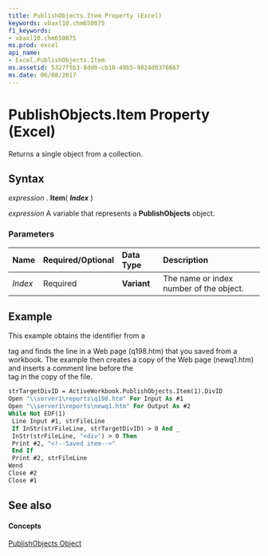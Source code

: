 ```yaml
---
title: PublishObjects.Item Property (Excel)
keywords: vbaxl10.chm650075
f1_keywords:
- vbaxl10.chm650075
ms.prod: excel
api_name:
- Excel.PublishObjects.Item
ms.assetid: 5327f5b3-8dd0-cb10-49b5-9824d0376667
ms.date: 06/08/2017
---
```



# PublishObjects.Item Property (Excel)

Returns a single object from a collection.


## Syntax

 _expression_ . **Item**( **_Index_** )

 _expression_ A variable that represents a **PublishObjects** object.


### Parameters



|**Name**|**Required/Optional**|**Data Type**|**Description**|
|:-----|:-----|:-----|:-----|
| _Index_|Required| **Variant**|The name or index number of the object.|

## Example

This example obtains the identifier from a <DIV> tag and finds the line in a Web page (q198.htm) that you saved from a workbook. The example then creates a copy of the Web page (newq1.htm) and inserts a comment line before the <DIV> tag in the copy of the file.


```vb
strTargetDivID = ActiveWorkbook.PublishObjects.Item(1).DivID 
Open "\\server1\reports\q198.htm" For Input As #1 
Open "\\server1\reports\newq1.htm" For Output As #2 
While Not EOF(1) 
 Line Input #1, strFileLine 
 If InStr(strFileLine, strTargetDivID) > 0 And _ 
 InStr(strFileLine, "<div") > 0 Then 
 Print #2, "<!--Saved item-->" 
 End If 
 Print #2, strFileLine 
Wend 
Close #2 
Close #1
```


## See also


#### Concepts


[PublishObjects Object](Excel.PublishObjects.md)

